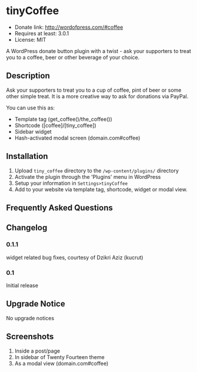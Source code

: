 # tinyCoffee
*   Donate link: http://wordofpress.com/#coffee
*   Requires at least: 3.0.1
*   License: MIT

A WordPress donate button plugin with a twist - ask your supporters to treat you to a coffee, beer or other beverage of your choice.

## Description

Ask your supporters to treat you to a cup of coffee, pint of beer or some other simple treat. It is a more creative way to ask for donations via PayPal.

You can use this as:

*   Template tag (get_coffee()/the_coffee())
*   Shortcode ([coffee]/[tiny_coffee])
*   Sidebar widget
*   Hash-activated modal screen (domain.com#coffee)

## Installation

1. Upload `tiny_coffee` directory to the `/wp-content/plugins/` directory
1. Activate the plugin through the 'Plugins' menu in WordPress
1. Setup your information in `Settings>tinyCoffee`
1. Add to your website via template tag, shortcode, widget or modal view.

## Frequently Asked Questions

## Changelog

### 0.1.1
widget related bug fixes, courtesy of Dzikri Aziz (kucrut)

### 0.1
Initial release

## Upgrade Notice

No upgrade notices

## Screenshots
1. Inside a post/page
2. In sidebar of Twenty Fourteen theme
3. As a modal view (domain.com#coffee)